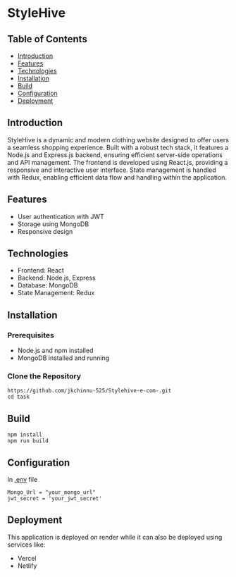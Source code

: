 # StyleHive

## Table of Contents
- [Introduction](#introduction)
- [Features](#features)
- [Technologies](#technologies)
- [Installation](#installation)
- [Build](#build)
- [Configuration](#configuration)
- [Deployment](#deployment)

## Introduction
StyleHive is a dynamic and modern clothing website designed to offer users a seamless shopping experience. Built with a robust tech stack, it features a Node.js and Express.js backend, ensuring efficient server-side operations and API management. The frontend is developed using React.js, providing a responsive and interactive user interface. State management is handled with Redux, enabling efficient data flow and handling within the application.

## Features
- User authentication with JWT
- Storage using MongoDB
- Responsive design

## Technologies
- Frontend: React
- Backend: Node.js, Express
- Database: MongoDB
- State Management: Redux

## Installation

### Prerequisites
- Node.js and npm installed
- MongoDB installed and running

### Clone the Repository
```
https://github.com/jkchinnu-525/Stylehive-e-com-.git
cd task 
```
## Build
```
npm install
npm run build
```
## Configuration

In [.env]() file
```
Mongo_Url = "your_mongo_url"
jwt_secret = 'your_jwt_secret'
```

## Deployment
This application is deployed on render while it can 
also be deployed using services like:
- Vercel
- Netlify
